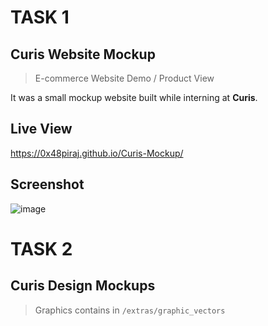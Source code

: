 # TASK 1

## Curis Website Mockup
> E-commerce Website Demo / Product View

It was a small mockup website built while interning at **Curis**.

## Live View

https://0x48piraj.github.io/Curis-Mockup/


## Screenshot

![image](https://user-images.githubusercontent.com/5800726/44732177-5b9b7880-ab02-11e8-8708-38fbeaefe4a1.png)


# TASK 2

## Curis Design Mockups

> Graphics contains in `/extras/graphic_vectors`



